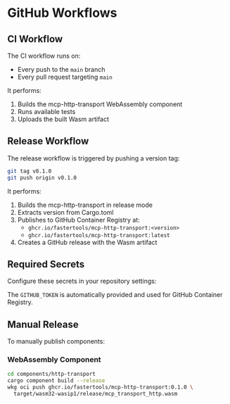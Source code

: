 # GitHub Workflows

## CI Workflow

The CI workflow runs on:
- Every push to the `main` branch
- Every pull request targeting `main`

It performs:
1. Builds the mcp-http-transport WebAssembly component
2. Runs available tests
3. Uploads the built Wasm artifact

## Release Workflow

The release workflow is triggered by pushing a version tag:

```bash
git tag v0.1.0
git push origin v0.1.0
```

It performs:
1. Builds the mcp-http-transport in release mode
2. Extracts version from Cargo.toml
3. Publishes to GitHub Container Registry at:
   - `ghcr.io/fastertools/mcp-http-transport:<version>`
   - `ghcr.io/fastertools/mcp-http-transport:latest`
4. Creates a GitHub release with the Wasm artifact

## Required Secrets

Configure these secrets in your repository settings:

The `GITHUB_TOKEN` is automatically provided and used for GitHub Container Registry.

## Manual Release

To manually publish components:

### WebAssembly Component
```bash
cd components/http-transport
cargo component build --release
wkg oci push ghcr.io/fastertools/mcp-http-transport:0.1.0 \
  target/wasm32-wasip1/release/mcp_transport_http.wasm
```